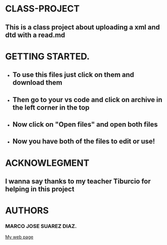 # CLASS-PROJECT
## This is a class project about uploading a xml and dtd with a read.md

# GETTING STARTED.
- ## To use this files just click on them and download them
- ## Then go to your vs code and click on archive in the left corner in the top
- ## Now click on "Open files" and open both files
- ## Now you have both of the files to edit or use!

# ACKNOWLEGMENT
## I wanna say thanks to my teacher Tiburcio for helping in this project

# AUTHORS
### MARCO JOSE SUAREZ DIAZ.

[My web page](sipw.blog)
